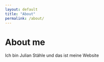 ```yaml
---
layout: default
title: "About"
permalink: /about/
---
```

# About me
Ich bin Julian Stähle und das ist meine Website
